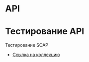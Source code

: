 # API

# Тестирование API

Тестирование SOAP
- [Ссылка на коллекцию](https://www.postman.com/veragra/workspace/my-workspace/folder/41545716-c52d2c9e-55e9-4e0e-ac07-4db77d26a7d7?action=share&creator=41545716&ctx=documentation)
